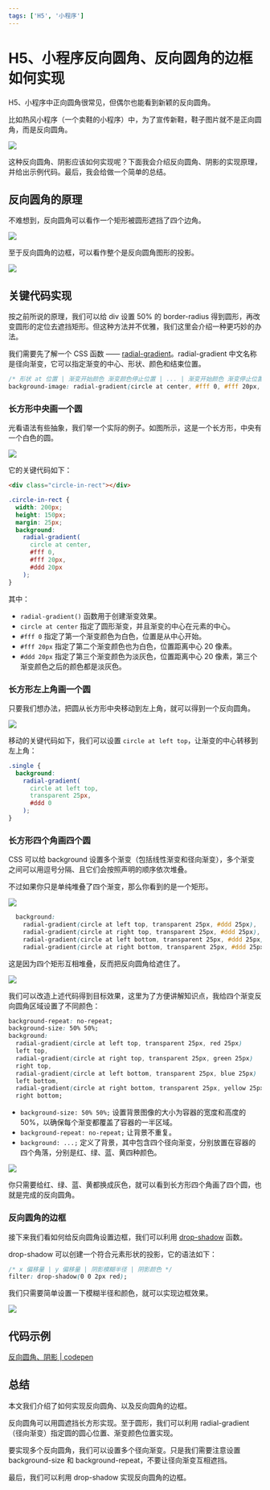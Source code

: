 ```yaml
---
tags: ['H5', '小程序']
---
```


# H5、小程序反向圆角、反向圆角的边框如何实现

H5、小程序中正向圆角很常见，但偶尔也能看到新颖的反向圆角。

比如热风小程序（一个卖鞋的小程序）中，为了宣传新鞋，鞋子图片就不是正向圆角，而是反向圆角。

![](./img/hotwind.jpg)

这种反向圆角、阴影应该如何实现呢？下面我会介绍反向圆角、阴影的实现原理，并给出示例代码。最后，我会给做一个简单的总结。

## 反向圆角的原理

不难想到，反向圆角可以看作一个矩形被圆形遮挡了四个边角。

![](./img/rectangle-and-circle.png)

至于反向圆角的边框，可以看作整个是反向圆角图形的投影。

![](./img/shadow.png)

## 关键代码实现

按之前所说的原理，我们可以给 div 设置 50% 的 border-radius 得到圆形，再改变圆形的定位去遮挡矩形。但这种方法并不优雅，我们这里会介绍一种更巧妙的办法。

我们需要先了解一个 CSS 函数 —— [radial-gradient](https://developer.mozilla.org/zh-CN/docs/Web/CSS/gradient/radial-gradient)。radial-gradient 中文名称是径向渐变，它可以指定渐变的中心、形状、颜色和结束位置。

```css
/* 形状 at 位置 | 渐变开始颜色 渐变颜色停止位置 | ... | 渐变开始颜色 渐变停止位置 */
background-image: radial-gradient(circle at center, #fff 0, #fff 20px, #ddd 0);
```

### 长方形中央画一个圆

光看语法有些抽象，我们举一个实际的例子。如图所示，这是一个长方形，中央有一个白色的圆。

![](./img/circle-at-center.png)

它的关键代码如下：

```html
<div class="circle-in-rect"></div>
```

```css
.circle-in-rect {
  width: 200px;
  height: 150px;
  margin: 25px;
  background: 
    radial-gradient(
      circle at center,
      #fff 0,
      #fff 20px,
      #ddd 20px
    );
}
```

其中：

- `radial-gradient()` 函数用于创建渐变效果。
- `circle at center` 指定了圆形渐变，并且渐变的中心在元素的中心。
- `#fff 0` 指定了第一个渐变颜色为白色，位置是从中心开始。
- `#fff 20px` 指定了第二个渐变颜色也为白色，位置距离中心 20 像素。
- `#ddd 20px` 指定了第三个渐变颜色为淡灰色，位置距离中心 20 像素，第三个渐变颜色之后的颜色都是淡灰色。

### 长方形左上角画一个圆

只要我们想办法，把圆从长方形中央移动到左上角，就可以得到一个反向圆角。

![](./img/single.png)

移动的关键代码如下，我们可以设置 `circle at left top`，让渐变的中心转移到左上角：

```css
.single {
  background:
    radial-gradient(
      circle at left top,
      transparent 25px,
      #ddd 0
    );
}
```

### 长方形四个角画四个圆

CSS 可以给 background 设置多个渐变（包括线性渐变和径向渐变），多个渐变之间可以用逗号分隔、且它们会按照声明的顺序依次堆叠。

不过如果你只是单纯堆叠了四个渐变，那么你看到的是一个矩形。

![](./img/rect.png)

```css
  background: 
    radial-gradient(circle at left top, transparent 25px, #ddd 25px),
    radial-gradient(circle at right top, transparent 25px, #ddd 25px),
    radial-gradient(circle at left bottom, transparent 25px, #ddd 25px),
    radial-gradient(circle at right bottom, transparent 25px, #ddd 25px);
```

这是因为四个矩形互相堆叠，反而把反向圆角给遮住了。

![](./img/four-rect.png)

我们可以改造上述代码得到目标效果，这里为了方便讲解知识点，我给四个渐变反向圆角区域设置了不同颜色：

```css
background-repeat: no-repeat;
background-size: 50% 50%;
background: 
  radial-gradient(circle at left top, transparent 25px, red 25px)
  left top,
  radial-gradient(circle at right top, transparent 25px, green 25px)
  right top,
  radial-gradient(circle at left bottom, transparent 25px, blue 25px)
  left bottom,
  radial-gradient(circle at right bottom, transparent 25px, yellow 25px)
  right bottom;
```

- `background-size: 50% 50%;` 设置背景图像的大小为容器的宽度和高度的 50%，以确保每个渐变都覆盖了容器的一半区域。
- `background-repeat: no-repeat;` 让背景不重复。
- `background: ...;` 定义了背景，其中包含四个径向渐变，分别放置在容器的四个角落，分别是红、绿、蓝、黄四种颜色。

![](./img/four.png)

你只需要给红、绿、蓝、黄都换成灰色，就可以看到长方形四个角画了四个圆，也就是完成的反向圆角。

### 反向圆角的边框


接下来我们看如何给反向圆角设置边框，我们可以利用 [drop-shadow](https://developer.mozilla.org/zh-CN/docs/Web/CSS/filter-function/drop-shadow) 函数。

drop-shadow 可以创建一个符合元素形状的投影，它的语法如下：

```css
/* x 偏移量 | y 偏移量 | 阴影模糊半径 | 阴影颜色 */
filter: drop-shadow(0 0 2px red);
```

我们只需要简单设置一下模糊半径和颜色，就可以实现边框效果。

![](./img/four-with-shadow.png)

## 代码示例

[反向圆角、阴影 | codepen](https://codepen.io/lijunlin2022/pen/GReBjEO)

## 总结

本文我们介绍了如何实现反向圆角、以及反向圆角的边框。

反向圆角可以用圆遮挡长方形实现。至于圆形，我们可以利用 radial-gradient（径向渐变）指定圆的圆心位置、渐变颜色位置实现。

要实现多个反向圆角，我们可以设置多个径向渐变。只是我们需要注意设置 background-size 和 background-repeat，不要让径向渐变互相遮挡。

最后，我们可以利用 drop-shadow 实现反向圆角的边框。
